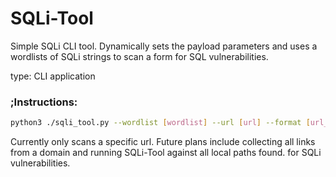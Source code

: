 # SQLi-Tool
Simple SQLi CLI tool. Dynamically sets the payload parameters and uses a wordlists of SQLi strings to scan a form for SQL vulnerabilities.

<p id=1;>type: CLI application</p>

<h3 id="instructions">;Instructions:</h3>

```sh
python3 ./sqli_tool.py --wordlist [wordlist] --url [url] --format [url_encoded/json] --timeout [integer] --sleep [float]
```

<p id=2;>Currently only scans a specific url. Future plans include collecting all links from a domain and running SQLi-Tool against all local paths found. for SQLi vulnerabilities.</p>
